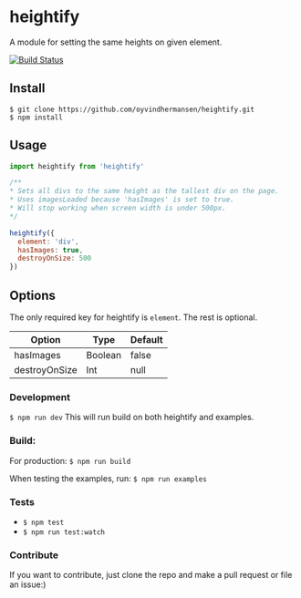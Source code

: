 # heightify

A module for setting the same heights on given element.

[![Build Status](https://travis-ci.org/oyvindhermansen/heightify.svg?branch=develop)](https://travis-ci.org/oyvindhermansen/heightify)

## Install
```
$ git clone https://github.com/oyvindhermansen/heightify.git
$ npm install
```

## Usage
```javascript
import heightify from 'heightify'

/**
* Sets all divs to the same height as the tallest div on the page.
* Uses imagesLoaded because 'hasImages' is set to true.
* Will stop working when screen width is under 500px.
*/

heightify({
  element: 'div',
  hasImages: true,
  destroyOnSize: 500
})
```

## Options

The only required key for heightify is `element`.
The rest is optional.

Option | Type | Default
--------- | ------- | ----------
hasImages | Boolean | false
destroyOnSize | Int | null

### Development
`$ npm run dev`
This will run build on both heightify and examples.

### Build:
For production:
`$ npm run build`

When testing the examples, run:
`$ npm run examples`

### Tests
* `$ npm test`
* `$ npm run test:watch`

### Contribute
If you want to contribute, just clone the repo and make a pull request or file an issue:)
